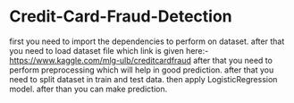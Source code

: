 # Credit-Card-Fraud-Detection
first you need to import the dependencies to perform on dataset.
after that you need to load dataset file which link is given here:- 
https://www.kaggle.com/mlg-ulb/creditcardfraud
after that you need to perform preprocessing which will help in good prediction.
after that you need to split dataset in train and test data.
then apply LogisticRegression model.
after than you can make prediction.
